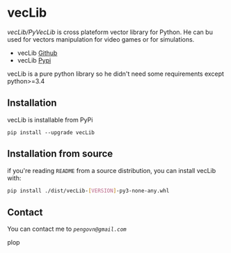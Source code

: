 # vecLib
*vecLib/PyVecLib* is cross plateform vector library for Python.
He can bu used for vectors manipulation for video games or for simulations.

* vecLib [Github]
* vecLib [Pypi]

vecLib is a pure python library so he didn't need some requirements except python>=3.4

## Installation
vecLib is installable from PyPi
```
pip install --upgrade vecLib
```
## Installation from source
if you're reading `README` from a source distribution, you can install vecLib with:
```bash
pip install ./dist/vecLib-[VERSION]-py3-none-any.whl
```

## Contact
You can contact me to *`pengovn@gmail.com`*

[Github]: https://github.com/pengovn/PyVecLib
[pypi]: https://pypi.org/project/VecLib/
plop